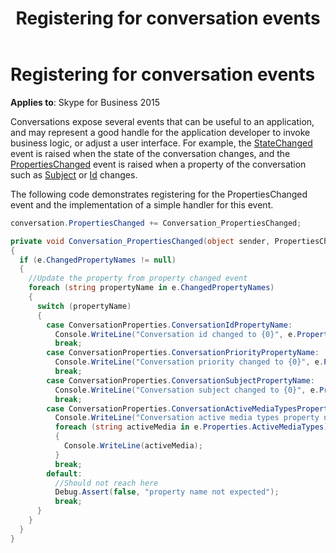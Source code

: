 ﻿---
title: Registering for conversation events
TOCTitle: Registering for conversation events
ms:assetid: ec21df6c-1ec7-4a8a-96cd-11daf5fb2ce1
ms:mtpsurl: https://msdn.microsoft.com/library/Dn465983(v=office.16)
ms:contentKeyID: 65239919
ms.date: 07/27/2015
mtps_version: v=office.16
dev_langs:
- csharp
---

# Registering for conversation events


**Applies to**: Skype for Business 2015

Conversations expose several events that can be useful to an application, and may represent a good handle for the application developer to invoke business logic, or adjust a user interface. For example, the [StateChanged](https://msdn.microsoft.com/library/hh365987\(v=office.16\)) event is raised when the state of the conversation changes, and the [PropertiesChanged](https://msdn.microsoft.com/library/hh384248\(v=office.16\)) event is raised when a property of the conversation such as [Subject](https://msdn.microsoft.com/library/hh349381\(v=office.16\)) or [Id](https://msdn.microsoft.com/library/hh366404\(v=office.16\)) changes.

The following code demonstrates registering for the PropertiesChanged event and the implementation of a simple handler for this event.

```csharp
conversation.PropertiesChanged += Conversation_PropertiesChanged;

private void Conversation_PropertiesChanged(object sender, PropertiesChangedEventArgs<ConversationProperties> e)
{
  if (e.ChangedPropertyNames != null)
  {
    //Update the property from property changed event
    foreach (string propertyName in e.ChangedPropertyNames)
    {
      switch (propertyName)
      {
        case ConversationProperties.ConversationIdPropertyName: 
          Console.WriteLine("Conversation id changed to {0}", e.Properties.Id);
          break;
        case ConversationProperties.ConversationPriorityPropertyName: 
          Console.WriteLine("Conversation priority changed to {0}", e.Properties.Priority);
          break;
        case ConversationProperties.ConversationSubjectPropertyName:
          Console.WriteLine("Conversation subject changed to {0}", e.Properties.Subject);
          break;
        case ConversationProperties.ConversationActiveMediaTypesPropertyName:
          Console.WriteLine("Conversation active media types property name changed to");
          foreach (string activeMedia in e.Properties.ActiveMediaTypes)
          {
            Console.WriteLine(activeMedia);
          }
          break;
        default:
          //Should not reach here
          Debug.Assert(false, "property name not expected");
          break;
      }
    }
  }
}
```


